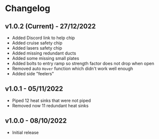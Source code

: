 # Changelog

## v1.0.2 (Current) - 27/12/2022

- Added Discord link to help chip
- Added cruise safety chip
- Added lasers safety chip
- Added missing redundant ducts
- Added some missing small plates
- Added bolts to entry ramp so strength factor does not drop when open
- Removed auto `Hover` function which didn't work well enough
- Added side "feelers"

## v1.0.1 - 05/11/2022

- Piped 12 heat sinks that were not piped
- Removed now 11 redundant heat sinks

## v1.0.0 - 08/10/2022

- Initial release
